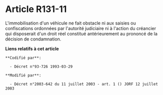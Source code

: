 # Article R131-11

L'immobilisation d'un véhicule ne fait obstacle ni aux saisies ou confiscations ordonnées par l'autorité judiciaire ni à
l'action du créancier qui disposerait d'un droit réel constitué antérieurement au prononcé de la décision de condamnation.

**Liens relatifs à cet article**

	**Codifié par**:

	  - Décret n°93-726 1993-03-29

	**Modifié par**:

	  - Décret n°2003-642 du 11 juillet 2003 - art. 1 () JORF 12 juillet 2003
